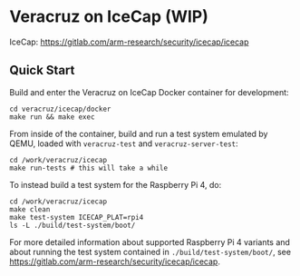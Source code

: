 # Veracruz on IceCap (WIP)

IceCap: https://gitlab.com/arm-research/security/icecap/icecap

## Quick Start

Build and enter the Veracruz on IceCap Docker container for development:

```
cd veracruz/icecap/docker
make run && make exec
```

From inside of the container, build and run a test system emulated by QEMU,
loaded with `veracruz-test` and `veracruz-server-test`:

```
cd /work/veracruz/icecap
make run-tests # this will take a while
```
To instead build a test system for the Raspberry Pi 4, do:

```
cd /work/veracruz/icecap
make clean
make test-system ICECAP_PLAT=rpi4
ls -L ./build/test-system/boot/
```

For more detailed information about supported Raspberry Pi 4 variants and about running the test system contained in `./build/test-system/boot/`, see https://gitlab.com/arm-research/security/icecap/icecap.
